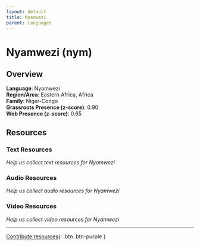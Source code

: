 ```yaml
---
layout: default
title: Nyamwezi
parent: Languages
---
```


# Nyamwezi (nym)

## Overview

**Language**: Nyamwezi  
**Region/Area**: Eastern Africa, Africa  
**Family**: Niger-Congo  
**Grassroots Presence (z-score)**: 0.90  
**Web Presence (z-score)**: 0.65  

## Resources

### Text Resources
*Help us collect text resources for Nyamwezi*

### Audio Resources
*Help us collect audio resources for Nyamwezi*

### Video Resources
*Help us collect video resources for Nyamwezi*

---

[Contribute resources](https://forms.office.com/e/1SfLJx3u1r){: .btn .btn-purple }
